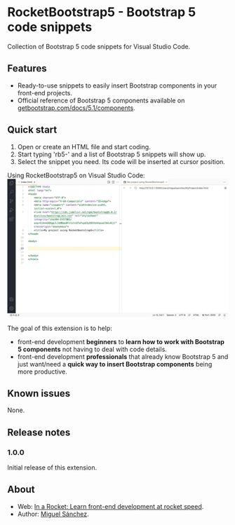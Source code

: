 # RocketBootstrap5 - Bootstrap 5 code snippets

Collection of Bootstrap 5 code snippets for Visual Studio Code.

## Features

* Ready-to-use snippets to easily insert Bootstrap components in your front-end projects.
* Official reference of Bootstrap 5 components available on [getbootstrap.com/docs/5.1/components](https://getbootstrap.com/docs/5.1/components/).

## Quick start

1. Open or create an HTML file and start coding.
2. Start typing 'rb5-' and a list of Bootstrap 5 snippets will show up.
3. Select the snippet you need. Its code will be inserted at cursor position.

Using RocketBootstrap5 on Visual Studio Code:
![Using RocketGrids on Visual Studio Code](https://raw.githubusercontent.com/inarocket/rocketbootstrap5-vsc/main/images/rocketbootstrap5-vscode.gif "Using RocketBootstrap5 on Visual Studio Code")

The goal of this extension is to help:
* front-end development **beginners** to **learn how to work with Bootstrap 5 components** not having to deal with code details.
* front-end development **professionals** that already know Bootstrap 5 and just want/need a **quick way to insert Bootstrap components** being more productive.

## Known issues

None.

## Release notes

### 1.0.0

Initial release of this extension.

## About
* Web: [In a Rocket: Learn front-end development at rocket speed](https://inarocket.com).
* Author: [Miguel Sánchez](https://miguelsanchez.com).
